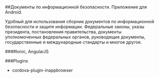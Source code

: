 ##Документы по информационной безопасности. Приложение для Android.

Удобный для использования сборник документов по информационной безопасности и защите информации. Федеральные законы, указы президента, постановления правительства, документы уполномоченных федеральных органов, руководящие документы, государственные и международные стандарты и многое другое.

####Ionic, AngularJS

###Plugins
* cordova-plugin-inappbrowser
